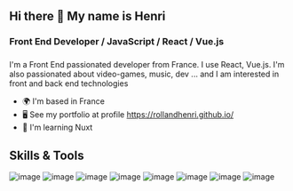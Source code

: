 ## Hi there 👋 My name is Henri
### Front End Developer / JavaScript / React / Vue.js

###
I'm a Front End passionated developer from France. I use React, Vue.js. I'm also passionated about video-games, music, dev ... and I am interested in front and back end technologies

- 🌍  I'm based in France
- 🖥️  See my portfolio at profile https://rollandhenri.github.io/
- 🧠  I'm learning Nuxt


## Skills & Tools


![image](https://github.com/user-attachments/assets/af97b3d9-561e-486a-a906-ddfe21f6c21b) ![image](https://github.com/user-attachments/assets/dbd9a4f1-b3c0-4b7c-8cb9-df4cccef72a5) ![image](https://github.com/user-attachments/assets/16f5a20b-a64f-4d25-963d-59d081c0e76a) ![image](https://github.com/user-attachments/assets/061e028d-f0ae-4bf7-b691-1f3c96a7e266)     ![image](https://github.com/user-attachments/assets/3638d75b-d4ad-425b-ba85-d63d2b9fd175) ![image](https://github.com/user-attachments/assets/fbdc6822-ab7c-4eae-89d7-8f03f7af5051) ![image](https://github.com/user-attachments/assets/9c241c79-107f-4131-9729-f921f6a78fd3) ![image](https://github.com/user-attachments/assets/f40db4fa-3ce8-40af-a2b6-abc6974edfc5)















